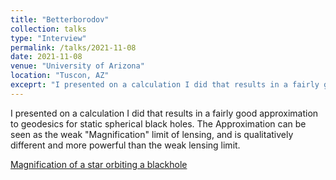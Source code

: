 ```yaml
---
title: "Betterborodov"
collection: talks
type: "Interview"
permalink: /talks/2021-11-08
date: 2021-11-08
venue: "University of Arizona"
location: "Tuscon, AZ"
exceprt: "I presented on a calculation I did that results in a fairly good approximation to geodesics for static..."
---
```


I presented on a calculation I did that results in a fairly good approximation to geodesics for static spherical black holes. The Approximation can be seen as the weak "Magnification" limit of lensing, and is qualitatively different and more powerful than the weak lensing limit.

[Magnification of a star orbiting a blackhole](images/WeakMagnification.png)
